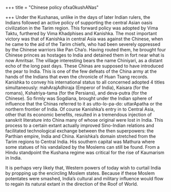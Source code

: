 +++
title = "Chinese policy ofxa0kushANas"

+++
Under the Kushanas, unlike in the days of later Indian rulers, the
Indians followed an active policy of supporting the central Asian oasis
civilization in the Tarim region. This forward policy was adopted by
Vima Taktu, furthered by Vima Khadphises and Kanishka. The most
important victory was that of Kanishka in central Asia was against the
Chinese, when he came to the aid of the Tarim chiefs, who had been
severely oppressed by the Chinese warriors like Pan Cha’o. Having routed
them, he brought four Chinese princes as hostages to India and detained
them in fort near what is now Amritsar. The village interesting bears
the name Chiniyari, as a distant echo of the long past days. These
Chinas are supposed to have introduced the pear to India. This is one of
the few defeats of the China army at the hands of the Indians that even
the chronicle of Huan Tsang records. Kanishka to convey his
international status to all concerned adopted 4 titles simultaneously:
mahArajAdhiraja (Emperor of India), Kaisara (for the romans),
Kshatriya-tama (for the Persians), and deva-putra (for the Chinese). So
firmly was Sogdiana, brought under the Indian sphere of influence that
the Chinas referred to it as utto-lo-pa-do: uttarApatha or the northern
frontier of India. Of course Kanishka’s entry in to Central Asia, other
that its economic benefits, resulted in a tremendous injection of
sanskrit literature into China many of whose original were lost in
India. This process to a certain extant actually improved Sino-Indian
relations and facilitated technological exchange between the then
superpowers: the Parthian empire, India and China. Kanishka’s domain
stretched from the Tarim regions to Central India. His southern capital
was Mathura where some statues of his vandalized by the Moslems can
still be found. From a Hindu standpoint the Kushana regime was critical
for the rise of Kaumarism in India.

It is perhaps very likely that, Western powers of today wish to curtail
India by propping up the encircling Moslem states. Because if these
Moslem potentates were smashed, India’s cultural and military influence
would flow to regain its natural extant in the direction of the Roof of
World.
